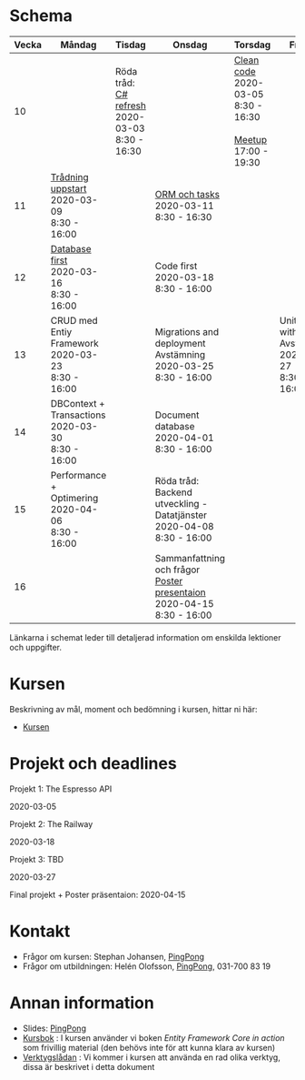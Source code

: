# Schema

Vecka|Måndag|Tisdag |Onsdag |Torsdag|Fredag
-----|-------|-------|------|------|------
10||Röda tråd: [C# refresh](lecture_01_oop.md)<br />2020-03-03<br />8:30 - 16:30||[Clean code](lecture_02_cleancode.md)<br />2020-03-05<br />8:30 - 16:30<br /><br />[Meetup](https://www.meetup.com/Goteborg-Computer-Education-Meetup-Group/events/267714745/)<br />17:00 - 19:30|
11|[Trådning uppstart](lecture_03_treads.md)<br />2020-03-09<br />8:30 - 16:00||[ORM och tasks](lecture_04_orm.md)<br />2020-03-11<br />8:30 - 16:30||
12|[Database first](lecture_05_databasefirst.md)<br />2020-03-16<br />8:30 - 16:00||Code first<br />2020-03-18<br />8:30 - 16:00||
13|CRUD med Entiy Framework<br />2020-03-23<br />8:30 - 16:00||Migrations and deployment<br />Avstämning<br />2020-03-25<br />8:30 - 16:00||Unit testing with data<br />Avstämning<br />2020-03-27<br />8:30 - 16:00
14|DBContext + Transactions<br />2020-03-30<br />8:30 - 16:00||Document database<br />2020-04-01<br />8:30 - 16:00||
15|Performance + Optimering<br />2020-04-06<br />8:30 - 16:00||Röda tråd: Backend utveckling - Datatjänster<br />2020-04-08<br />8:30 - 16:00||
16|  |                                       |Sammanfattning och frågor<br />[Poster presentaion](poster_presentation.md)<br />2020-04-15<br />8:30 - 16:00||

Länkarna i schemat leder till detaljerad information om enskilda lektioner och uppgifter.

# Kursen

Beskrivning av mål, moment och bedömning i kursen, hittar ni här:

* [Kursen](info_course.md)

# Projekt och deadlines
Projekt 1: The Espresso API

2020-03-05

Projekt 2: The Railway

2020-03-18

Projekt 3: TBD

2020-03-27

Final projekt + Poster präsentaion: 2020-04-15

# Kontakt
* Frågor om kursen: Stephan Johansen, [PingPong](https://yh.pingpong.se/courseId/9766/)
* Frågor om utbildningen: Helén Olofsson, [PingPong](https://yh.pingpong.se/courseId/9766/), 031-700 83 19

# Annan information
* Slides: [PingPong](https://yh.pingpong.se/courseId/9766/content.do?id=3419879)
* [Kursbok](info_book.md) : I kursen använder vi boken *Entity Framework Core in action* som frivillig material (den behövs inte för att kunna klara av kursen)
* [Verktygslådan](info_tools.md) : Vi kommer i kursen att använda en rad olika verktyg, dissa är beskrivet i detta dokument

